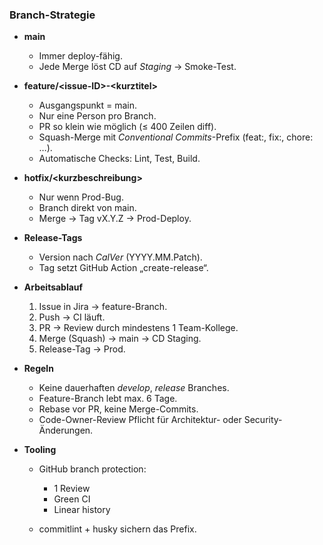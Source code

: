 ### Branch-Strategie

* **main**

  * Immer deploy-fähig.
  * Jede Merge löst CD auf *Staging* → Smoke-Test.

* **feature/\<issue-ID>-\<kurztitel>**

  * Ausgangspunkt = main.
  * Nur eine Person pro Branch.
  * PR so klein wie möglich (≤ 400 Zeilen diff).
  * Squash-Merge mit *Conventional Commits*-Prefix (feat:, fix:, chore: …).
  * Automatische Checks: Lint, Test, Build.

* **hotfix/\<kurzbeschreibung>**

  * Nur wenn Prod-Bug.
  * Branch direkt von main.
  * Merge → Tag vX.Y.Z → Prod-Deploy.

* **Release-Tags**

  * Version nach *CalVer* (YYYY.MM.Patch).
  * Tag setzt GitHub Action „create-release“.

* **Arbeits­ablauf**

  1. Issue in Jira → feature-Branch.
  2. Push → CI läuft.
  3. PR → Review durch mindestens 1 Team-Kollege.
  4. Merge (Squash) → main → CD Staging.
  5. Release-Tag → Prod.

* **Regeln**

  * Keine dauerhaften *develop*, *release* Branches.
  * Feature-Branch lebt max. 6 Tage.
  * Rebase vor PR, keine Merge-Commits.
  * Code-Owner-Review Pflicht für Architektur- oder Security-Änderungen.

* **Tooling**

  * GitHub branch protection:

    * 1 Review
    * Green CI
    * Linear history
  * commitlint + husky sichern das Prefix.
